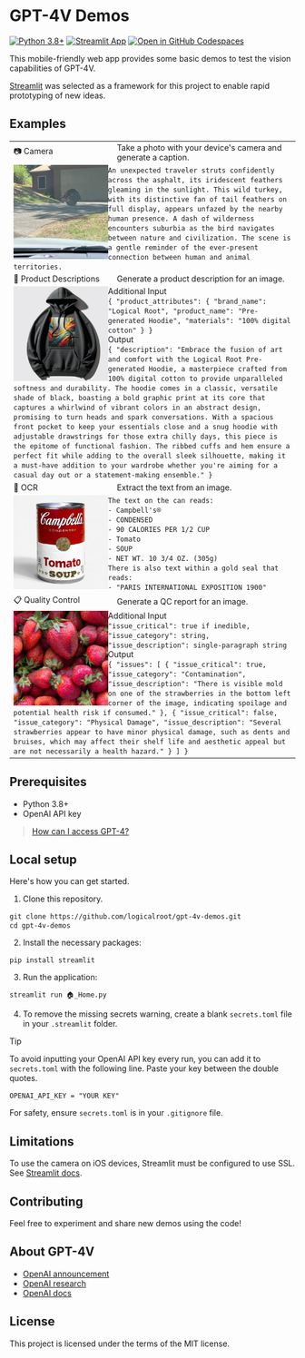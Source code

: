 # GPT-4V Demos

<a href="https://www.python.org/downloads/"><img src="https://img.shields.io/badge/Python%20-3.8%2B-orange" alt="Python 3.8+" height="20"></a>
<a href="https://gpt-4v-test.streamlit.app/"><img src="https://static.streamlit.io/badges/streamlit_badge_black_white.svg" alt="Streamlit App" height="20"></a>
<a href="https://codespaces.new/logicalroot/gpt-4v-demos?quickstart=1"><img src="https://github.com/codespaces/badge.svg" alt="Open in GitHub Codespaces" height="20"></a>

This mobile-friendly web app provides some basic demos to test the vision capabilities of GPT-4V.

[Streamlit](https://streamlit.io) was selected as a framework for this project to enable rapid prototyping of new ideas.

## Examples

<table>
  <tr><td>📷 Camera</td><td>Take a photo with your device's camera and generate a caption.</td></tr>
  <tr>
    <td colspan="2">
      <img align="left" src="test_images/turkey.jpg" alt="Turkey" width="34%" />
      <code>An unexpected traveler struts confidently across the asphalt, its iridescent feathers gleaming in the sunlight. This wild turkey, with its distinctive fan of tail feathers on full display, appears unfazed by the nearby human presence. A dash of wilderness encounters suburbia as the bird navigates between nature and civilization. The scene is a gentle reminder of the ever-present connection between human and animal territories.</code>
    </td>
  </tr>
  <tr><td>👕 Product Descriptions</td><td>Generate a product description for an image.</td></tr>
  <tr>
    <td colspan="2">
      <img align="left" src="test_images/pre-generated_hoodie.png" alt="Pre-generated Hoodie" width="34%" />
      Additional Input<br />
      <code>{ "product_attributes": { "brand_name": "Logical Root", "product_name": "Pre-generated Hoodie", "materials": "100% digital cotton" } }</code><br />
      Output<br />
      <code>{ "description": "Embrace the fusion of art and comfort with the Logical Root Pre-generated Hoodie, a masterpiece crafted from 100% digital cotton to provide unparalleled softness and durability. The hoodie comes in a classic, versatile shade of black, boasting a bold graphic print at its core that captures a whirlwind of vibrant colors in an abstract design, promising to turn heads and spark conversations. With a spacious front pocket to keep your essentials close and a snug hoodie with adjustable drawstrings for those extra chilly days, this piece is the epitome of functional fashion. The ribbed cuffs and hem ensure a perfect fit while adding to the overall sleek silhouette, making it a must-have addition to your wardrobe whether you're aiming for a casual day out or a statement-making ensemble." }</code>
    </td>
  </tr>
  <tr><td>🧾 OCR</td><td>Extract the text from an image.</td></tr>
  <tr>
    <td colspan="2">
      <img align="left" src="test_images/soup_can.jpg" alt="Soup Can" width="34%" />
      <code>The text on the can reads:</code><br />
      <code>- Campbell's®</code><br />
      <code>- CONDENSED</code><br />
      <code>- 90 CALORIES PER 1/2 CUP</code><br />
      <code>- Tomato</code><br />
      <code>- SOUP</code><br />
      <code>- NET WT. 10 3/4 OZ. (305g)</code><br />
      <code>There is also text within a gold seal that reads:</code><br />
      <code>- "PARIS INTERNATIONAL EXPOSITION 1900"</code><br />
    </td>
  </tr>
  <tr><td>📋 Quality Control</td><td>Generate a QC report for an image.</td></tr>
  <tr>
    <td colspan="2">
      <img align="left" src="test_images/strawberries.jpg" alt="Strawberries" width="34%" />
      Additional Input<br />
      <code>"issue_critical": true if inedible, "issue_category": string, "issue_description": single-paragraph string</code><br />
      Output<br />
      <code>{ "issues": [ { "issue_critical": true, "issue_category": "Contamination", "issue_description": "There is visible mold on one of the strawberries in the bottom left corner of the image, indicating spoilage and potential health risk if consumed." }, { "issue_critical": false, "issue_category": "Physical Damage", "issue_description": "Several strawberries appear to have minor physical damage, such as dents and bruises, which may affect their shelf life and aesthetic appeal but are not necessarily a health hazard." } ] }</code>
    </td>
  </tr>
</table>

## Prerequisites

- Python 3.8+
- OpenAI API key
> [How can I access GPT-4?](https://help.openai.com/en/articles/7102672-how-can-i-access-gpt-4)

## Local setup

Here's how you can get started.

1. Clone this repository.
```
git clone https://github.com/logicalroot/gpt-4v-demos.git
cd gpt-4v-demos
```
2. Install the necessary packages:
```
pip install streamlit
```
3. Run the application:
```
streamlit run 🏠_Home.py
```
4. To remove the missing secrets warning, create a blank `secrets.toml` file in your `.streamlit` folder.

> [!TIP]
> To avoid inputting your OpenAI API key every run, you can add it to `secrets.toml` with the following line. Paste your key between the double quotes.
> ```
> OPENAI_API_KEY = "YOUR KEY"
> ```
> For safety, ensure `secrets.toml` is in your `.gitignore` file.

## Limitations

To use the camera on iOS devices, Streamlit must be configured to use SSL. See [Streamlit docs](https://docs.streamlit.io/library/advanced-features/https-support).

## Contributing

Feel free to experiment and share new demos using the code!

## About GPT-4V

- [OpenAI announcement](https://openai.com/blog/new-models-and-developer-products-announced-at-devday)
- [OpenAI research](https://openai.com/research/gpt-4v-system-card)
- [OpenAI docs](https://platform.openai.com/docs/guides/vision)

## License

This project is licensed under the terms of the MIT license.